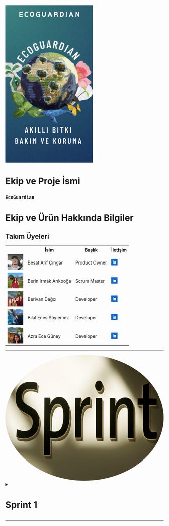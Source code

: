 
  <img src="bootcampFiles/team/img/app.png" style="width: auto; height: 500px;" >


  # Ekip ve Proje İsmi

  ### **`EcoGuardian`**

  # Ekip ve Ürün Hakkında Bilgiler

  ## Takım Üyeleri

  <table>
    <tr>
      <th></th>
      <th>İsim</th>
      <th>Başlık</th>
      <th>İletişim</th>
    </tr>
    <tr>
      <td><img src="bootcampFiles/team/img/team1.png" width="50" height="50" /></td>
      <td>Besat Arif Çıngar</td>
      <td>Product Owner</td>
      <td>
        <a href="(https://www.linkedin.com/in/besat-%C3%A7%C4%B1ngar-a63b46279?utm_source=share&utm_campaign=share_via&utm_content=profile&utm_medium=android_app)" target="_blank" ><img src="bootcampFiles/team/sc/in.png" width="20" height="20" /></a>
      </td>
    </tr>
    <tr>
      <td><img src="bootcampFiles/team/img/team2.png" width="50" height="50" /></td>
      <td>Berin Irmak Arıkboğa</td>
      <td>Scrum Master</td>
      <td>
        <a href="(https://www.linkedin.com/in/berin-irmak-arıkboğa/)" target="_blank"><img src="bootcampFiles/team/sc/in.png" width="20" height="20" /></a>
      </td>
    </tr>
    <tr>
      <td><img src="bootcampFiles/team/img/team3.png" width="50" height="50" /></td>
      <td>Berivan Dağcı</td>
      <td>Developer</td>
      <td>
        <a href="(https://www.linkedin.com/in/berivan-da%C4%9Fc%C4%B1-9993a7223?utm_source=share&utm_campaign=share_via&utm_content=profile&utm_medium=ios_app)" target="_blank"><img src="bootcampFiles/team/sc/in.png" width="20" height="20" /></a>
      </td>
    </tr>
    <tr>
      <td><img src="bootcampFiles/team/img/team4.png" width="50" height="50" /></td>
      <td>Bilal Enes Söylemez</td>
      <td>Developer</td>
      <td>
        <a href="#" target="_blank"><img src="bootcampFiles/team/sc/in.png" width="20" height="20" /></a>
      </td>
    </tr>
    <tr>
      <td><img src="bootcampFiles/team/img/team5.png" width="50" height="50" /></td>
      <td>Azra Ece Güney</td>
      <td>Developer</td>
      <td>
       <a href="(https://www.linkedin.com/in/azraeceg%C3%BCney?utm_source=share&utm_campaign=share_via&utm_content=profile&utm_medium=android_app)" target="_blank"><img src="bootcampFiles/team/sc/in.png" width="20" height="20" /></a>
      </td>
    </tr>
   
  </table>


  --- 

  <img src="bootcampFiles/team/sc/sprint.png" style="width: auto; height: 400px; text-align: center; border-radius: 50%;" >




  <details>
    <summary><h1>Sprint 1</h1></summary>


  <details>
    <summary><h3>Sprint 1 - Malzemeler</h3></summary>
  <table style="width: 100%;">
    <tr>
      <td colspan="4" style="text-align: center;"><h2>ESP8266 WiFi bağlantısı sağlayan, mikrodenetleyici içeren ve geniş bir IoT uygulama yelpazesinde kullanılabilen bir entegre devredir. Bizlerde bu amaçla kullanacağız.</h2></td>
    </tr>
    <tr>
      <td style="width: 25%;"><img src="bootcampFiles/sprint_1/urun1.jpg" style="max-width: 100%; height: auto;"></td>
    </tr>
    <tr>
      <td colspan="4" style="text-align: center;"><h2>Bu sensörler ve daha pek çokları, ESP8266 platformu üzerinde çalışacak şekilde entegre edilebilir. Sensör verilerini ESP8266 üzerinde işleyerek, internete gönderebilir veya yerel ağ üzerinde diğer cihazlarla paylaşabilirsiniz. Bu da ESP8266'nın geniş bir uygulama yelpazesi ve esneklik sağlayan önemli bir özelliğidir. Bizim şuanlık aklımızdaki sensörler bunlar. 3 sensörüde denedik çalışıyor Fakat Fakat 3 sensor yerine 2 kullanmanın daha mantıklı olacağını düşünüyoruz. hangisi ile ilerleyebiliriz toplantılarımızdan sonra karar vereceğiz.</h2></td>
    </tr>
    <tr>
      <td style="width: 25%;"><img src="bootcampFiles/sprint_1/urun2.jpg" style="max-width: 100%; height: auto;"></td>
      <td style="width: 25%;"><img src="bootcampFiles/sprint_1/urun3.jpg" style="max-width: 100%; height: auto;"></td>
      <td style="width: 25%;"><img src="bootcampFiles/sprint_1/urun4.jpg" style="max-width: 100%; height: auto;"></td>
    </tr>
    <tr>
      <td colspan="4" style="text-align: center;"><h2>Örnek Olarak Diğer Malzemler</h2></td>
    </tr>
    <tr>
      <td style="width: 25%;"><img src="bootcampFiles/sprint_1/urun5.jpg" style="max-width: 100%; height: auto;"></td>
      <td style="width: 25%;"><img src="bootcampFiles/sprint_1/urun6.jpg" style="max-width: 100%; height: auto;"></td>
    </tr>
 
  </table>
   
 </details> 

<!--  uygulama için altı -->


  <details>
    <summary><h3>Sprint 1 - Arduino ve Uygulama İçinden Görseller</h3></summary>
  <table style="width: 100%;">
    <tr>
      <td colspan="4" style="text-align: center;"><h2>Sıcaklık ve Nem Verisinin Arduino (esp8266) ile firebase veri yollama kısmı</h2></td>
    </tr>
    <tr>
      <td style="width: 25%;">
        
  ![image](https://github.com/AstroBesat-SoftW/BootCamp_Grup_6/assets/128177174/4f0d6920-4a85-40bb-9ead-8375f074329c)
</td>
    </tr>
    <tr>
      <td colspan="4" style="text-align: center;"><h2>Sensor ölçümlerini kod içinde kullanımı ve ayarlanması.</h2></td>
    </tr>
    <tr>
      <td style="width: 25%;">
        
  ![image](https://github.com/AstroBesat-SoftW/BootCamp_Grup_6/assets/128177174/497e7d83-2c3a-4ce0-a42f-49ac12f35f65)
</td>
    </tr>
       <tr>
      <td colspan="4" style="text-align: center;"><h2>Uygulama Ölçülen verilerin Değerlerini Veritabanından Çekip ekranda gösterme</h2></td>
    </tr>
    <tr>
      <td style="width: 25%;"><img src="bootcampFiles/sprint_1/app0.jpg" style="max-width: 100%; height: auto;"></td>
    </tr>
    <tr>
      <td colspan="4" style="text-align: center;"><h2>Sıcaklık ve Nem değerlerinin geçmiş takibi ve analizi</h2></td>
    </tr>
    <tr>
      <td style="width: 25%;"><img src="bootcampFiles/sprint_1/app2.jpg" style="max-width: 100%; height: auto;"></td>
        <td style="width: 25%;"><img src="bootcampFiles/sprint_1/app3.jpg" style="max-width: 100%; height: auto;"></td>
    </tr>
 <tr>
      <td colspan="4" style="text-align: center;"><h2>Kayıt Edilen Verilerin Verileri ve Grafikleri</h2></td>
    </tr>
    <tr>
      <td style="width: 25%;"><img src="bootcampFiles/sprint_1/app4.jpg" style="max-width: 100%; height: auto;"></td>
        <td style="width: 25%;"><img src="bootcampFiles/sprint_1/app5.jpg" style="max-width: 100%; height: auto;"></td>
      <td style="width: 25%;"><img src="bootcampFiles/sprint_1/app6.jpg" style="max-width: 100%; height: auto;"></td>
    </tr>
 
  </table>
   

<!-- uygulama son -->

</details>
  <details>
    <summary><h3>Sprint 1 - Sprint Panosu Güncelleme Ekran Görüntüleri</h3></summary>
    <img src="bootcampFiles/sprint_1/sprint_1.jpg" style="max-width: 100%; height: auto;">
   <img src="bootcampFiles/sprint_1/sprint_2.jpg" style="max-width: 100%; height: auto;">
    <img src="bootcampFiles/sprint_1/sprint_3.jpg" style="max-width: 100%; height: auto;">
    <img src="bootcampFiles/sprint_1/sprint_4.jpg" style="max-width: 100%; height: auto;">
    <img src="bootcampFiles/sprint_1/wp_1.jpg" style="max-width: 100%; height: auto;">
    <img src="bootcampFiles/sprint_1/wp_2.jpg" style="max-width: 100%; height: auto;">
    <img src="bootcampFiles/sprint_1/wp_3.jpg" style="max-width: 100%; height: auto;">
    <img src="bootcampFiles/sprint_1/wp_4.jpg" style="max-width: 100%; height: auto;">
    <img src="bootcampFiles/sprint_1/wp_5.jpg" style="max-width: 100%; height: auto;">
  </details>
  
 <details>
    <summary><h3>Sprint 1 - ssssss</h3></summary>
    <img src="bootcampFiles/sprintOne/burndown/10.png" style="max-width: 100%; height: auto;">
    <img src="bootcampFiles/sprintOne/burndown/11.png" style="max-width: 100%; height: auto;">
  </details>

  - **Sprint Notes**:
    - It has been decided to use `Trello` for project management.

    - It has been decided to use `Figma` for UI designs.

    - It has been decided to use `Riverpod` for state management.

    - The `MVVM` structure has been set up and it will be proceeded on this basis.

    - It has been decided to use `Firebase` for the backend, and the `GetX` system for the page routing system.

    - It was decided to use `email login` for the login system.

    - It was decided to perform `identity verification` following the login system.

    - It has been decided to use `Hive` as the local database.
  - **Expected point completion within Sprint**: 200 points
  - **Point Completion Logic**: `(205 points completed)` The first sprint has a target of 200 points, the second sprint 100 points, and the third sprint 200 points. A lower point target has been set for the second sprint since there is a national holiday in Turkey during this period and all team members are residing in Turkey.
  - **Daily Scrum**: See file
  - **Product Backlog URL:** Click for Backlog (Trello)
  - **Sprint Review:**
    - Arda and Burak carried out a coordinated effort for the backend and frontend. We have agreed within the team to continue this way in the next sprint.

    - We struggled to decide on an application name for a while. We transitioned from 'zaten' to 'zaten' and took another step towards branding by purchasing the 'zaten.app' domain for the name.

    - The two biggest problems we encountered in this sprint were difficulty in deciding on a color palette and not having completed the logo yet.

    - We learned that the FloatingActionButton usage in the BottomNavigationBar and the notched feature of the navigation bar have been removed in Material 3, we overcame this issue by designing it ourselves.

    - Overall, we believe we had a good sprint process. We experienced a sprint process close to what we planned.

  - **Sprint Review Participants:** `Burak Taha Cevheroğlu`, `Arda Demirel`, `Dila Hazal Bilgin`, `Merve Ağaçayak`, `Onur Konuk`
  - **Sprint Retrospective:**
    - In the second sprint, it was decided in the team meeting that only Arda and Burak would write code for mobile.

    - In the second sprint, we decided to write our own API (for location information).

    - We had to postpone the logo design to the second sprint. We will continue with the design.

    - We will continue to develop the local database system (Hive).

    - As Burak and Arda will continue more with software related tasks, much of the project management has been delegated to the remaining team members.

    - In the second sprint, we will start writing a website for the zaten.app domain we bought for brand recognition. This task has been handed over to Onur.

    - It was decided to establish a review system before the product goes live during the second sprint.

    - For brand recognition and marketing purposes, it was decided to open an Instagram account during the second sprint.

    - In addition to email authentication, it was decided to add the Google auth system in the second sprint.

    - It was decided to add test AdMobs in the second sprint.

    - We decided to start localization and the first languages will be English and Turkish.

    - It was decided to add a user-to-user SDK with the Stream Chat SDK in the second sprint.


  - **Other Notes**:
  <details>
    <summary><h3>Additional Files</h3></summary>
    <ul>
      <li><strong>Project Scope And Goals:</strong> <a href="./bootcampFiles/sprintOne/projectscopeandgoals.pdf">See file</a></li>
      <li><strong>Target Audience:</strong> <a href="./bootcampFiles/sprintOne/targetaudience.pdf">See file</a></li>
      <li><strong>Conversations:</strong> See file</li>
    </ul>
  </details>

  </details>

  ---
